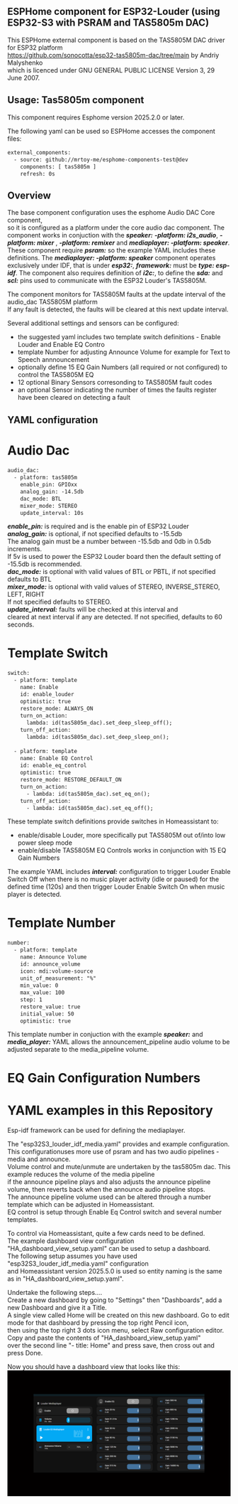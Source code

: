
## ESPHome component for ESP32-Louder (using ESP32-S3 with PSRAM and TAS5805m DAC)

This ESPHome external component is based on the TAS5805M DAC driver for ESP32 platform<BR>
https://github.com/sonocotta/esp32-tas5805m-dac/tree/main by Andriy Malyshenko<BR>
which is licenced under GNU GENERAL PUBLIC LICENSE Version 3, 29 June 2007.


## Usage: Tas5805m component
This component requires Esphome version 2025.2.0 or later.

The following yaml can be used so ESPHome accesses the component files:
```
external_components:
  - source: github://mrtoy-me/esphome-components-test@dev
    components: [ tas5805m ]
    refresh: 0s
```

## Overview
The base component configuration uses the esphome Audio DAC Core component,<BR>
so it is configured as a platform under the core audio dac component.
The component works in conjuction with the ***speaker:*** ***-platform: i2s_audio***,
***- platform: mixer*** , ***-platform: remixer*** and ***mediaplayer: -platform: speaker***.
These component require ***psram:*** so the example YAML includes these definitions.
The ***mediaplayer: -platform: speaker*** component operates exclusively under IDF, that is
under ***esp32:***, ***framework:*** must be ***type: esp-idf***.
The component also requires definition of ***i2c:***, to define the ***sda:*** and ***scl:*** pins
used to communicate with the ESP32 Louder's TAS5805M.

The component monitors for TAS5805M faults at the update interval of the audio_dac TAS5805M platform<BR>
If any fault is detected, the faults will be cleared at this next update interval.

Several additional settings and sensors can be configured:
- the suggested yaml includes two template switch definitions - Enable Louder and Enable EQ Contro
- template Number for adjusting Announce Volume for example for Text to Speech annnouncement
- optionally define 15 EQ Gain Numbers (all required or not configured) to control the TAS5805M EQ
- 12 optional Binary Sensors corresonding to TAS5805M fault codes
- an optional Sensor indicating the number of times the faults register have been cleared on detecting a fault

## YAML configuration

# Audio Dac
```
audio_dac:
  - platform: tas5805m
    enable_pin: GPIOxx
    analog_gain: -14.5db
    dac_mode: BTL
    mixer_mode: STEREO
    update_interval: 10s
```
***enable_pin:*** is required and is the enable pin of ESP32 Louder<BR>
***analog_gain:*** is optional, if not specified defaults to -15.5db<BR>
The analog gain must be a number between -15.5db and 0db in 0.5db increments.<BR>
If 5v is used to power the ESP32 Louder board then the default setting of -15.5db is recommended.<BR>
***dac_mode:*** is optional with valid values of BTL or PBTL, if not specified defaults to BTL<BR>
***mixer_mode:*** is optional with valid values of STEREO, INVERSE_STEREO, LEFT, RIGHT<BR>
If not specified defaults to STEREO.<BR>
***update_interval:*** faults will be checked at this interval and<BR>
cleared at next interval if any are detected. If not specified, defaults to 60 seconds.<BR>

# Template Switch
```
switch:
  - platform: template
    name: Enable
    id: enable_louder
    optimistic: true
    restore_mode: ALWAYS_ON
    turn_on_action:
      lambda: id(tas5805m_dac).set_deep_sleep_off();
    turn_off_action:
      lambda: id(tas5805m_dac).set_deep_sleep_on();

  - platform: template
    name: Enable EQ Control
    id: enable_eq_control
    optimistic: true
    restore_mode: RESTORE_DEFAULT_ON
    turn_on_action:
      - lambda: id(tas5805m_dac).set_eq_on();
    turn_off_action:
      - lambda: id(tas5805m_dac).set_eq_off();
```
These template switch definitions provide switches in Homeassistant to:
 - enable/disable Louder, more specifically put TAS5805M out of/into low power sleep mode
 - enable/disable TAS5805M EQ Controls works in conjunction with 15 EQ Gain Numbers

The example YAML includes ***interval:*** configuration to trigger Louder Enable Switch Off
when there is no music player activity (idle or paused) for the defined time (120s) and
then trigger Louder Enable Switch On when music player is detected.

# Template Number
```
number:
  - platform: template
    name: Announce Volume
    id: announce_volume
    icon: mdi:volume-source
    unit_of_measurement: "%"
    min_value: 0
    max_value: 100
    step: 1
    restore_value: true
    initial_value: 50
    optimistic: true
```
This template number in conjuction with the example ***speaker:*** and ***media_player:*** YAML
allows the announcement_pipeline audio volume to be adjusted separate to the media_pipeline volume.

# EQ Gain Configuration Numbers

# YAML examples in this Repository
Esp-idf framework can be used for defining the mediaplayer.

The "esp32S3_louder_idf_media.yaml" provides and example configuration.<BR>
This configurationuses more use of psram and has two audio pipelines - media and announce.<BR>
Volume control and mute/unmute are undertaken by the tas5805m dac. This example reduces the volume of the media pipeline<BR>
if the announce pipeline plays and also adjusts the announce pipeline volume, then reverts back when the announce audio pipeline stops.<BR>
The announce pipeline volume used can be altered through a number template which can be adjusted in Homeassistant.<BR>
EQ control is setup through Enable Eq Control switch and several number templates.<BR>

To control via Homeassistant, quite a few cards need to be defined.<BR>
The example dashboard view configuration "HA_dashboard_view_setup.yaml" can be used to setup a dashboard.<BR>
The following setup assumes you have used "esp32S3_louder_idf_media.yaml" configuration<BR>
and Homeassistant version 2025.5.0 is used so entity naming is the same as in "HA_dashboard_view_setup.yaml".<BR>

Undertake the following steps....<BR>
Create a new dashboard by going to "Settings" then "Dashboards", add a new Dashboard and give it a Title.<BR>
A single view called Home will be created on this new dashboard. Go to edit mode for that dashboard by pressing the top right Pencil icon,<BR>
then using the top right 3 dots icon menu, select Raw configuration editor. Copy and paste the contents of "HA_dashboard_view_setup.yaml"<BR>
over the second line "- title: Home" and press save, then cross out and press Done.<BR>

Now you should have a dashboard view that looks like this:
![alt text](dashboard.png)
